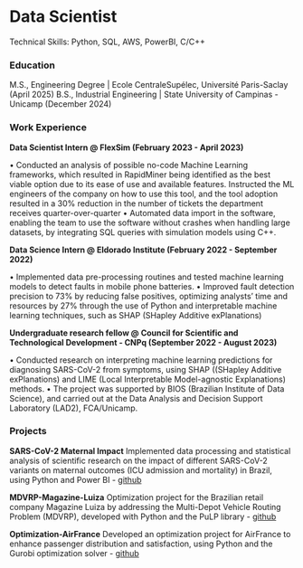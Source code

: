 # Data Scientist
Technical Skills: Python, SQL, AWS, PowerBI, C/C++

### Education
M.S., Engineering Degree | Ecole CentraleSupélec, Université Paris-Saclay  (April 2025)
B.S., Industrial Engineering | State University of Campinas - Unicamp (December 2024)

### Work Experience
**Data Scientist Intern @ FlexSim (February 2023 - April 2023)**

• Conducted an analysis of possible no-code Machine Learning frameworks, which resulted in RapidMiner being identified as the best viable option due to its ease of use and available features. Instructed the ML engineers of the company on how to use this tool, and the tool adoption resulted in a 30% reduction in the number of tickets the department receives quarter-over-quarter
• Automated data import in the software, enabling the team to use the software without crashes when handling large datasets, by integrating SQL queries with simulation models using C++.

**Data Science Intern @ Eldorado Institute (February 2022 - September 2022)**

• Implemented data pre-processing routines and tested machine learning models to detect faults in mobile phone batteries.
• Improved fault detection precision to 73% by reducing false positives, optimizing analysts’ time and resources by 27% through the use of Python and interpretable machine learning techniques, such as SHAP (SHapley Additive exPlanations)

**Undergraduate research fellow @ Council for Scientific and Technological Development - CNPq (September 2022 - August 2023)**

• Conducted research on interpreting machine learning predictions for diagnosing SARS-CoV-2 from symptoms, using SHAP ((SHapley Additive exPlanations) and LIME (Local Interpretable Model-agnostic Explanations) methods. 
• The project was supported by BIOS (Brazilian Institute of Data Science), and carried out at the Data Analysis and Decision Support Laboratory (LAD2), FCA/Unicamp.

### Projects

**SARS-CoV-2 Maternal Impact**
Implemented data processing and statistical analysis of scientific research on the impact of different SARS-CoV-2 variants on maternal outcomes (ICU admission and mortality) in Brazil, using Python and Power BI - [github](https://github.com/LucasTramonte/Analysis-SARS-CoV-2-variants)

**MDVRP-Magazine-Luiza**
Optimization project for the Brazilian retail company Magazine Luiza by addressing the Multi-Depot Vehicle Routing Problem (MDVRP), developed with Python and the PuLP library - [github](https://github.com/LucasTramonte/MDVRP-Magazine-Luiza/tree/main)

**Optimization-AirFrance**
Developed an optimization project for AirFrance to enhance passenger distribution and satisfaction, using Python and the Gurobi optimization solver - [github](https://github.com/LucasTramonte/Optimization-AirFrance)

